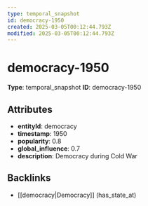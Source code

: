 ```yaml
---
type: temporal_snapshot
id: democracy-1950
created: 2025-03-05T00:12:44.793Z
modified: 2025-03-05T00:12:44.793Z
---
```


# democracy-1950

**Type**: temporal_snapshot
**ID**: democracy-1950

## Attributes

- **entityId**: democracy
- **timestamp**: 1950
- **popularity**: 0.8
- **global_influence**: 0.7
- **description**: Democracy during Cold War

## Backlinks

- [[democracy|Democracy]] (has_state_at)

